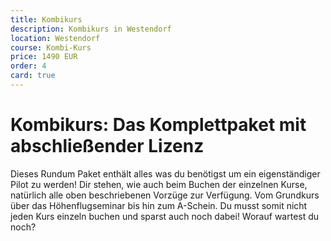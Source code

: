```yaml
---
title: Kombikurs
description: Kombikurs in Westendorf
location: Westendorf
course: Kombi-Kurs
price: 1490 EUR
order: 4
card: true
---
```


# Kombikurs: Das Komplettpaket mit abschließender Lizenz

Dieses Rundum Paket enthält alles was du benötigst um ein eigenständiger Pilot zu werden! Dir stehen, wie auch beim Buchen der einzelnen Kurse, natürlich alle oben beschriebenen Vorzüge zur Verfügung. Vom Grundkurs über das Höhenflugseminar bis hin zum A-Schein. Du musst somit nicht jeden Kurs einzeln buchen und sparst auch noch dabei! 
Worauf wartest du noch?
